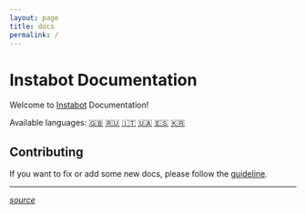 ```yaml
---
layout: page
title: docs
permalink: /
---
```



# Instabot Documentation

Welcome to [Instabot](https://github.com/instagrambot/) Documentation! 

Available languages: [🇬🇧](en/README.md) [🇷🇺](ru/README.md) [🇮🇹](it/README.md) [🇺🇦](ukr/README.md) [🇪🇸](es/README.md) [🇰🇷](kr/README.md)



## Contributing

If you want to fix or add some new docs, please follow the [guideline](https://github.com/instagrambot/docs/blob/master/CONTRIBUTING.md).

___
[*source*](https://github.com/instagrambot/docs/)

